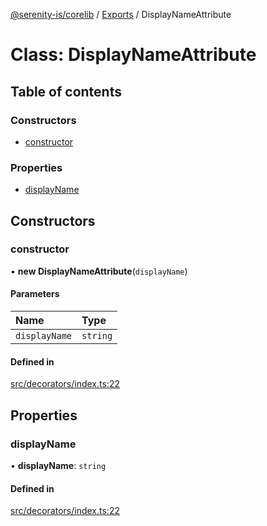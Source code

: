 [@serenity-is/corelib](../README.md) / [Exports](../modules.md) / DisplayNameAttribute

# Class: DisplayNameAttribute

## Table of contents

### Constructors

- [constructor](DisplayNameAttribute.md#constructor)

### Properties

- [displayName](DisplayNameAttribute.md#displayname)

## Constructors

### constructor

• **new DisplayNameAttribute**(`displayName`)

#### Parameters

| Name | Type |
| :------ | :------ |
| `displayName` | `string` |

#### Defined in

[src/decorators/index.ts:22](https://github.com/serenity-is/serenity/blob/master/packages/corelib/src/decorators/index.ts#L22)

## Properties

### displayName

• **displayName**: `string`

#### Defined in

[src/decorators/index.ts:22](https://github.com/serenity-is/serenity/blob/master/packages/corelib/src/decorators/index.ts#L22)
